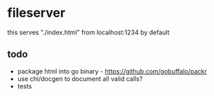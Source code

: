 # fileserver

this serves "./index.html" from localhost:1234 by default

## todo
* package html into go binary - https://github.com/gobuffalo/packr
* use chi/docgen to document all valid calls?
* tests

